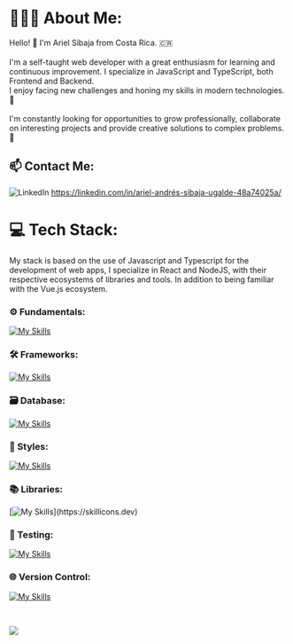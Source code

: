 # 🧑🏼‍💻 About Me:
Hello! 👋 I'm Ariel Sibaja from Costa Rica. 🇨🇷 <br><br>I'm a self-taught web developer with a great enthusiasm for learning and continuous improvement. I specialize in JavaScript and TypeScript, both Frontend and Backend.<br>I enjoy facing new challenges and honing my skills in modern technologies. 🤖<br><br>I'm constantly looking for opportunities to grow professionally, collaborate on interesting projects and provide creative solutions to complex problems. 🚀


## 📫 Contact Me:
![LinkedIn](https://img.shields.io/badge/LinkedIn-%230077B5.svg?logo=linkedin&logoColor=white)
https://linkedin.com/in/ariel-andrés-sibaja-ugalde-48a74025a/



# 💻 Tech Stack:

My stack is based on the use of Javascript and Typescript for the development of web apps, I specialize in React and NodeJS, with their respective ecosystems of libraries and tools. In addition to being familiar with the Vue.js ecosystem. 

### ⚙️ Fundamentals:

[![My Skills](https://skillicons.dev/icons?i=html,css,js,ts,nodejs)](https://skillicons.dev)

### 🛠️ Frameworks:

[![My Skills](https://skillicons.dev/icons?i=react,vue,express,astro)](https://skillicons.dev)

### 🗃️  Database:

[![My Skills](https://skillicons.dev/icons?i=postgres,mongo)](https://skillicons.dev)

### 🎨  Styles:

[![My Skills](https://skillicons.dev/icons?i=tailwind,mui,sass,bootstrap)](https://skillicons.dev)

### 📚 Libraries:
[![My Skills](https://skillicons.dev/icons?i=redux,pinia,)](https://skillicons.dev)

### 🧪 Testing:

[![My Skills](https://skillicons.dev/icons?i=vitest,jest,cypress)](https://skillicons.dev)

### 🌐 Version Control:

[![My Skills](https://skillicons.dev/icons?i=git,github)](https://skillicons.dev)
  
<br/>

![](https://github-readme-stats.vercel.app/api/top-langs/?username=ArielSibaja91&theme=transparent&hide_border=true&include_all_commits=true&count_private=true&layout=compact)
